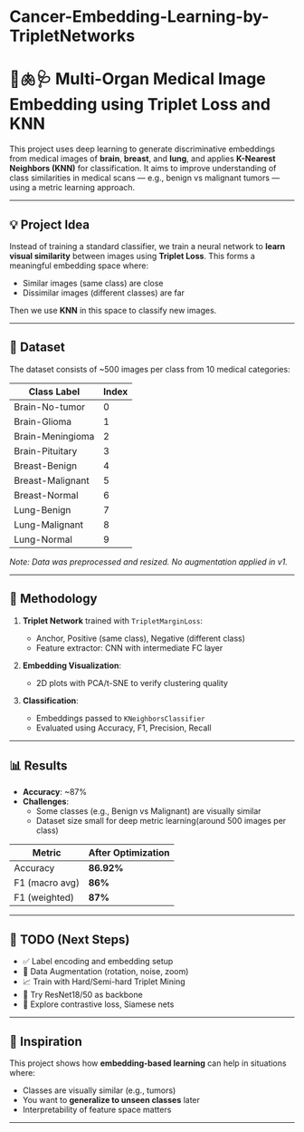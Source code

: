 # Cancer-Embedding-Learning-by-TripletNetworks
# 🧠🫁🩺 Multi-Organ Medical Image Embedding using Triplet Loss and KNN

This project uses deep learning to generate discriminative embeddings from medical images of **brain**, **breast**, and **lung**, and applies **K-Nearest Neighbors (KNN)** for classification. It aims to improve understanding of class similarities in medical scans — e.g., benign vs malignant tumors — using a metric learning approach.

---

## 💡 Project Idea

Instead of training a standard classifier, we train a neural network to **learn visual similarity** between images using **Triplet Loss**. This forms a meaningful embedding space where:

- Similar images (same class) are close
- Dissimilar images (different classes) are far

Then we use **KNN** in this space to classify new images.

---

## 📂 Dataset

The dataset consists of ~500 images per class from 10 medical categories:

| Class Label            | Index |
|------------------------|--------|
| Brain-No-tumor         | 0      |
| Brain-Glioma           | 1      |
| Brain-Meningioma       | 2      |
| Brain-Pituitary        | 3      |
| Breast-Benign          | 4      |
| Breast-Malignant       | 5      |
| Breast-Normal          | 6      |
| Lung-Benign            | 7      |
| Lung-Malignant         | 8      |
| Lung-Normal            | 9      |

*Note: Data was preprocessed and resized. No augmentation applied in v1.*

---

## 🔧 Methodology

1. **Triplet Network** trained with `TripletMarginLoss`:
   - Anchor, Positive (same class), Negative (different class)
   - Feature extractor: CNN with intermediate FC layer

2. **Embedding Visualization**:
   - 2D plots with PCA/t-SNE to verify clustering quality

3. **Classification**:
   - Embeddings passed to `KNeighborsClassifier`
   - Evaluated using Accuracy, F1, Precision, Recall

---

## 📊 Results

- **Accuracy**: ~87%
- **Challenges**:
  - Some classes (e.g., Benign vs Malignant) are visually similar
  - Dataset size small for deep metric learning(around 500 images per class)

| Metric         | After Optimization |
|----------------|--------------------|
| Accuracy        | **86.92%**         |
| F1 (macro avg)  | **86%**            |
| F1 (weighted)   | **87%**            |

---

## 📌 TODO (Next Steps)

- ✅ Label encoding and embedding setup
- 🔄 Data Augmentation (rotation, noise, zoom)
- 📈 Train with Hard/Semi-hard Triplet Mining
- 🔬 Try ResNet18/50 as backbone
- 🧪 Explore contrastive loss, Siamese nets

---

## 🧠 Inspiration

This project shows how **embedding-based learning** can help in situations where:

- Classes are visually similar (e.g., tumors)
- You want to **generalize to unseen classes** later
- Interpretability of feature space matters

---
